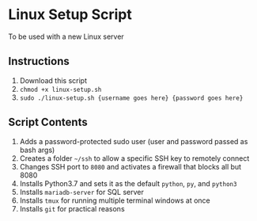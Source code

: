 Linux Setup Script
===
To be used with a new Linux server

Instructions
---
1. Download this script
2. `chmod +x linux-setup.sh`
3. `sudo ./linux-setup.sh {username goes here} {password goes here}`

Script Contents
---
1. Adds a password-protected sudo user (user and password passed as bash args)
2. Creates a folder `~/ssh` to allow a specific SSH key to remotely connect
3. Changes SSH port to `8080` and activates a firewall that blocks all but 8080
4. Installs Python3.7 and sets it as the default `python`, `py`, and `python3`
5. Installs `mariadb-server` for SQL server
6. Installs `tmux` for running multiple terminal windows at once
7. Installs `git` for practical reasons
